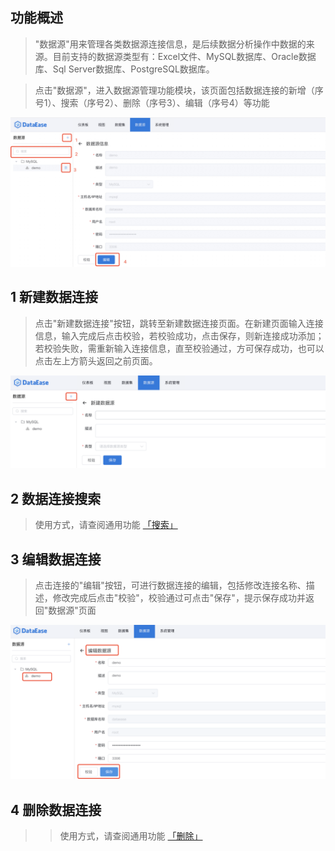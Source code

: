 ## 功能概述
> "数据源"用来管理各类数据源连接信息，是后续数据分析操作中数据的来源。目前支持的数据源类型有：Excel文件、MySQL数据库、Oracle数据库、Sql Server数据库、PostgreSQL数据库。

> 点击"数据源"，进入数据源管理功能模块，该页面包括数据连接的新增（序号1）、搜索（序号2）、删除（序号3）、编辑（序号4）等功能

 ![数据源](../img/datasource_configuration/数据源管理页面.png)

## 1 新建数据连接
> 点击"新建数据连接"按钮，跳转至新建数据连接页面。在新建页面输入连接信息，输入完成后点击校验，若校验成功，点击保存，则新连接成功添加；若校验失败，需重新输入连接信息，直至校验通过，方可保存成功，也可以点击左上方箭头返回之前页面。
 
![新建数据连接](../img/datasource_configuration/新增.png)

## 2 数据连接搜索
> 使用方式，请查阅通用功能 [「搜索」](../general/#_6)

## 3 编辑数据连接
> 点击连接的"编辑"按钮，可进行数据连接的编辑，包括修改连接名称、描述，修改完成后点击"校验"，校验通过可点击"保存"，提示保存成功并返回"数据源"页面

![编辑数据连接](../img/datasource_configuration/编辑.png)

## 4 删除数据连接
> > 使用方式，请查阅通用功能 [「删除」](../general/#_5)
